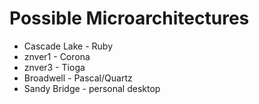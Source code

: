 # Possible Microarchitectures

* Cascade Lake - Ruby
* znver1 - Corona
* znver3 - Tioga
* Broadwell - Pascal/Quartz
* Sandy Bridge - personal desktop
